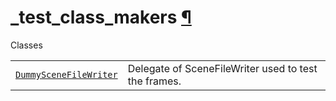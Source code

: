 # \_test\_class\_makers [¶](https://docs.manim.community/en/stable/reference/manim.utils.testing._test_class_makers.html\#module-manim.utils.testing._test_class_makers "Link to this heading")

Classes

|     |     |
| --- | --- |
| [`DummySceneFileWriter`](https://docs.manim.community/en/stable/reference/manim.utils.testing._test_class_makers.DummySceneFileWriter.html#manim.utils.testing._test_class_makers.DummySceneFileWriter "manim.utils.testing._test_class_makers.DummySceneFileWriter") | Delegate of SceneFileWriter used to test the frames. |